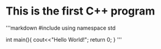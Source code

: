 # This is the first C++ program

'''markdown
#include<iostream>
using namespace std

int main(){
	cout<<"Hello World!";
	return 0;
}
'''